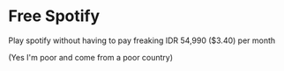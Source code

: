 # Free Spotify

Play spotify without having to pay freaking IDR 54,990 ($3.40) per month


(Yes I'm poor and come from a poor country)
